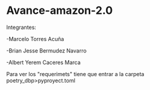 # Avance-amazon-2.0

Integrantes:

-Marcelo Torres Acuña

-Brian Jesse Bermudez Navarro

-Albert Yerem Caceres Marca



Para ver los "requerimets" tiene que entrar a la carpeta poetry_dbp>pyproyect.toml

